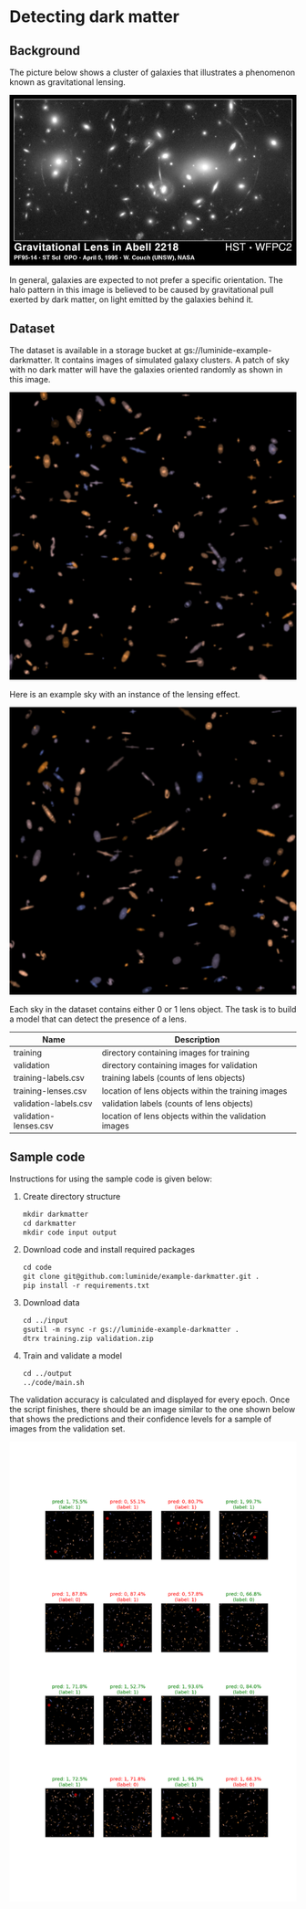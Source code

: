 # Detecting dark matter

## Background

The picture below shows a cluster of galaxies that illustrates a phenomenon known as gravitational lensing.

![](images/a2218.jpg)

In general, galaxies are expected to not prefer a specific orientation. The halo pattern in this image is believed to be caused by gravitational pull exerted by dark matter, on light emitted by the galaxies behind it.

## Dataset

The dataset is available in a storage bucket at gs://luminide-example-darkmatter. It contains images of simulated galaxy clusters. A patch of sky with no dark matter will have the galaxies oriented randomly as shown in this image.

![](images/no-lensing.png)

Here is an example sky with an instance of the lensing effect.

![](images/lensing.png)

Each sky in the dataset contains either 0 or 1 lens object. The task is to build a model that can detect the presence of a lens.

| Name                | Description                                             |
|---------------------|---------------------------------------------------------|
|training             | directory containing images for training                |
|validation           | directory containing images for validation              |
|training-labels.csv  | training labels (counts of lens objects)                |
|training-lenses.csv  | location of lens objects within the training images     |
|validation-labels.csv| validation labels (counts of lens objects)              |
|validation-lenses.csv| location of lens objects within the validation images   |


## Sample code

Instructions for using the sample code is given below:

1. Create directory structure

    ```
    mkdir darkmatter
    cd darkmatter
    mkdir code input output
    ```

2. Download code and install required packages
    ```
    cd code
    git clone git@github.com:luminide/example-darkmatter.git .
    pip install -r requirements.txt
    ```

3. Download data
    ```
    cd ../input
    gsutil -m rsync -r gs://luminide-example-darkmatter .
    dtrx training.zip validation.zip
    ```

4. Train and validate a model

    ```
    cd ../output
    ../code/main.sh
    ```

The validation accuracy is calculated and displayed for every epoch. Once the script finishes, there should be an image similar to the one shown below that shows the predictions and their confidence levels for a sample of images from the validation set.

![](images/validation-samples.png)
